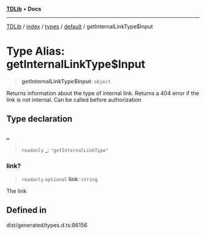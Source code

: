 [**TDLib**](../../../../../../README.md) • **Docs**

***

[TDLib](../../../../../../modules.md) / [index](../../../../../README.md) / [types](../../../README.md) / [default](../README.md) / getInternalLinkType$Input

# Type Alias: getInternalLinkType$Input

> **getInternalLinkType$Input**: `object`

Returns information about the type of internal link. Returns a 404 error if the link is not internal. Can be called before authorization

## Type declaration

### \_

> `readonly` **\_**: `"getInternalLinkType"`

### link?

> `readonly` `optional` **link**: `string`

The link

## Defined in

dist/generated/types.d.ts:86156
